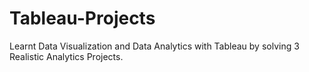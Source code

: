# Tableau-Projects
Learnt Data Visualization and Data Analytics with Tableau by solving 3 Realistic Analytics Projects.
